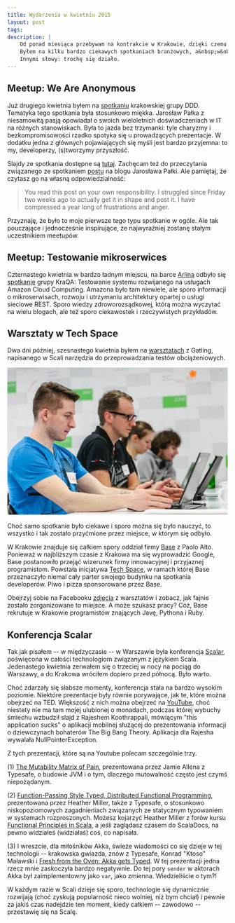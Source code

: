```yaml
---
title: Wydarzenia w kwietniu 2015
layout: post
tags: 
description: |
    Od ponad miesiąca przebywam na kontrakcie w Krakowie, dzięki czemu miałem okazję liznąć tamtejszego środowiska IT.
    Byłem na kilku bardzo ciekawych spotkaniach branżowych, a&nbsp;w&nbsp;międzyczasie odwiedziem jeszcze konferencję Scalar w Warszawie.
    Innymi słowy: trochę się działo.
---
```





Meetup: We Are Anonymous
---

Już drugiego kwietnia byłem na [spotkaniu](http://www.meetup.com/DDD-KRK/events/221412263/) krakowskiej grupy DDD.
Tematyka tego spotkania była stosunkowo miękka.
Jarosław Pałka z niesamowitą pasją opowiadał o swoich wieloletnich doświadczeniach w IT na różnych stanowiskach.
Była to jazda bez trzymanki: tyle charyzmy i bezkompromisowości rzadko spotyka się u prowadzących prezentacje.
W dodatku jedna z głównych pojawiających się myśli jest bardzo przyjemna: to my, developerzy, (s)tworzymy przyszłość.

Slajdy ze spotkania dostępne są [tutaj](http://www.slideshare.net/kcrimson/we-are-crowd-we-are-anonymous).
Zachęcam też do przeczytania związanego ze spotkaniem [postu](https://geekyprimitives.wordpress.com/2015/01/20/we-are-crowd-we-are-anonymous/#more-305) na blogu Jarosława Pałki.
Ale pamiętaj, że czytasz go na własną odpowiedzialność:

> You read this post on your own responsibility.
> I struggled since Friday two weeks ago to actually get it in shape and post it.
> I have compressed a year long of frustrations and anger.

Przyznaję, że było to moje pierwsze tego typu spotkanie w ogóle.
Ale tak pouczające i jednocześnie inspirujące, że najwyraźniej zostanę stałym uczestnikiem meetupów.



Meetup: Testowanie mikroserwices
---

Czternastego kwietnia w bardzo ładnym miejscu, na barce [Arlina](https://www.facebook.com/barkakrakow) odbyło się [spotkanie](http://www.meetup.com/KraQA-pl/events/221674206/?a=co2_grp&gj=co2&rv=co2) grupy KraQA: Testowanie systemu rozwijanego na usługach Amazon Cloud Computing.
Amazona było tam niewiele, ale sporo informacji o mikroserwisach, rozwoju i utrzymaniu architektury opartej o usługi sieciowe REST.
Sporo wiedzy zdroworozsądkowej, którą można wyczytać na wielu blogach, ale też sporo ciekawostek i rzeczywistych przykładów.



Warsztaty w Tech Space
---

Dwa dni później, szesnastego kwietnia byłem na [warsztatach](http://www.meetup.com/Quality-Keepers/events/221887932/) z Gatling, napisanego w Scali narzędzia do przeprowadzania testów obciążeniowych.

![Na warsztatach w Tech Space](/assets/img/posts/gatling.jpg)

Choć samo spotkanie było ciekawe i sporo można się było nauczyć, to wszystko i tak zostało przyćmione przez miejsce, w którym się odbyło.

W Krakowie znajduje się całkiem spory oddział firmy [Base](https://getbase.com/) z Paolo Alto.
Ponieważ w najbliższym czasie z Krakowa ma się wyprowadzić Google, Base postanowiło przejąć wizerunek firmy innowacyjnej i przyjaznej programistom.
Powstała inicjatywa [Tech Space](http://www.gototech.space/), w ramach której Base przeznaczyło niemal cały parter swojego budynku na spotkania developerów.
Piwo i pizza sponsorowane przez Base.

Obejrzyj sobie na Facebooku [zdjęcia](https://www.facebook.com/media/set/?set=a.584274025049103.1073741832.555756434567529&type=1) z warsztatów i zobacz, jak fajnie zostało zorganizowane to miejsce.
A może szukasz pracy?
Cóż, Base rekrutuje w Krakowie programistów znających Javę, Pythona i Ruby.



Konferencja Scalar
---

Tak jak pisałem -- w międzyczasie -- w Warszawie była konferencja [Scalar](http://scalar-conf.com/), poświęcona w całości technologiom związanym z językiem Scala.
Jedenastego kwietnia zerwałem się o trzeciej w nocy na pociąg do Warszawy, a do Krakowa wróciłem dopiero przed północą.
Było warto.

Choć zdarzały się słabsze momenty, konferencja stała na bardzo wysokim poziomie.
Niektóre prezentacje były równie porywające, jak te, które można obejrzeć na TED.
Większość z nich można obejrzeć na [YouTube](https://www.youtube.com/channel/UCDHLL2QvdpCytAfBiwUeKgg/search?query=scalar), choć niestety nie ma tam mojej ulubionej o monadach, podczas której wybuchy śmiechu wzbudził slajd z Rajeshem Koothrappali, mówiącym "this application sucks" o aplikacji mobilnej służącej do prezentowania informacji o dziewczynach bohaterów The Big Bang Theory.
Aplikacja dla Rajesha wywalała NullPointerException.

Z tych prezentacji, które są na Youtube polecam szczególnie trzy.

(1) [The Mutability Matrix of Pain](https://www.youtube.com/watch?v=yy-LnEAHTkg&list=PL8NC5lCgGs6N5_mHAx9LjOO1NBEADQ4cP&index=5), prezentowana przez Jamie Allena z Typesafe, o budowie JVM i o tym, dlaczego mutowalność często jest czymś niepożądanym.

(2) [Function-Passing Style Typed, Distributed Functional Programming](https://www.youtube.com/watch?v=PwKX02d4N4Q&index=4&list=PL8NC5lCgGs6N5_mHAx9LjOO1NBEADQ4cP), prezentowana przez Heather Miller, także z Typesafe, o stosunkowo niskopoziomowych zagadnieniach związanych ze statycznym typowaniem w systemach rozproszonych.
Możesz kojarzyć Heather Miller z forów kursu [Functional Principles in Scala](https://www.coursera.org/course/progfun), a jeśli zaglądasz czasem do ScalaDocs, na pewno widziałeś (widziałaś) coś, co napisała.

(3) I wreszcie, dla miłośników Akka, świeże wiadomości co się dzieje w tej technologii -- krakowska gwiazda, znów z Typesafe, Konrad "Ktoso" Malawski i [Fresh from the Oven: Akka gets Typed](https://www.youtube.com/watch?v=WnTSuYL4_wU&list=PL8NC5lCgGs6N5_mHAx9LjOO1NBEADQ4cP&index=7).
W tej prezentacji jedna rzecz mnie zaskoczyła bardzo negatywnie.
Do tej pory ```sender``` w aktorach Akka był zaimplementowny jako ```var```, jako zmienna.
Wiedzieliście o tym?!

W każdym razie w Scali dzieje się sporo, technologie się dynamicznie rozwijają (choć zyskują popularność nieco wolniej, niż bym chciał) i pewnie za jakiś czas nadejdzie ten moment, kiedy całkiem -- zawodowo -- przestawię się na Scalę.



